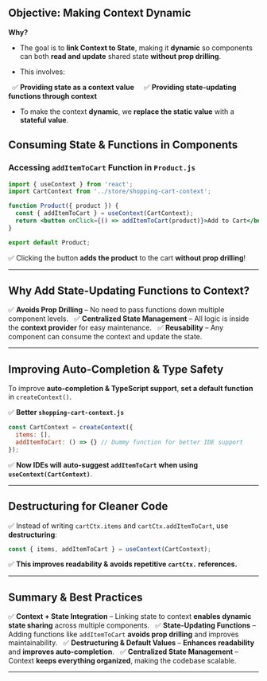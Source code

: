 
## **Objective: Making Context Dynamic**  

**Why?**  

- The goal is to **link Context to State**, making it **dynamic** so components can both **read and update** shared state **without prop drilling**.  

- This involves:  

  ✅ **Providing state as a context value**  
  ✅ **Providing state-updating functions through context**  

- To make the context **dynamic**, we **replace the static value** with a **stateful value**.  


## **Consuming State & Functions in Components**  

### **Accessing `addItemToCart` Function in `Product.js`**  

```jsx
import { useContext } from 'react';
import CartContext from '../store/shopping-cart-context';

function Product({ product }) {
  const { addItemToCart } = useContext(CartContext);
  return <button onClick={() => addItemToCart(product)}>Add to Cart</button>;
}

export default Product;
```

✅ Clicking the button **adds the product** to the cart **without prop drilling**!  

  
---


## **Why Add State-Updating Functions to Context?**  

✅ **Avoids Prop Drilling** – No need to pass functions down multiple component levels.  
✅ **Centralized State Management** – All logic is inside the **context provider** for easy maintenance.  
✅ **Reusability** – Any component can consume the context and update the state.  


---

## **Improving Auto-Completion & Type Safety**  

To improve **auto-completion & TypeScript support**, **set a default function** in `createContext()`.  

✅ **Better `shopping-cart-context.js`**  

```jsx
const CartContext = createContext({
  items: [],
  addItemToCart: () => {} // Dummy function for better IDE support
});
```

✅ **Now IDEs will auto-suggest `addItemToCart` when using `useContext(CartContext)`**.  


---

## **Destructuring for Cleaner Code**  

✅ Instead of writing `cartCtx.items` and `cartCtx.addItemToCart`, use **destructuring**:  

```jsx
const { items, addItemToCart } = useContext(CartContext);
```

✅ **This improves readability & avoids repetitive `cartCtx.` references.**  


---

## **Summary & Best Practices**  

✅ **Context + State Integration** – Linking state to context **enables dynamic state sharing** across multiple components.  
✅ **State-Updating Functions** – Adding functions like `addItemToCart` **avoids prop drilling** and improves maintainability.  
✅ **Destructuring & Default Values** – **Enhances readability** and **improves auto-completion**.  
✅ **Centralized State Management** – Context **keeps everything organized**, making the codebase scalable.  


---
  